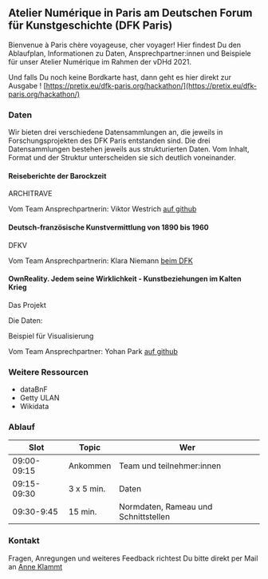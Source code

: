 ## Atelier Numérique in Paris am Deutschen Forum für Kunstgeschichte (DFK Paris)

Bienvenue à Paris chère voyageuse, cher voyager! Hier findest Du den Ablaufplan, Informationen zu Daten, Ansprechpartner:innen und Beispiele für unser Atelier Numérique im Rahmen der vDHd 2021.

Und falls Du noch keine Bordkarte hast, dann geht es hier direkt zur Ausgabe ! [https://pretix.eu/dfk-paris.org/hackathon/](https://pretix.eu/dfk-paris.org/hackathon/)


### Daten

Wir bieten drei verschiedene Datensammlungen an, die jeweils in Forschungsprojekten des DFK Paris entstanden sind. Die drei Datensammlungen bestehen jeweils aus strukturierten Daten. Vom Inhalt, Format und der Struktur unterscheiden sie sich deutlich voneinander. 


#### Reiseberichte der Barockzeit
ARCHITRAVE


Vom Team Ansprechpartnerin: Viktor Westrich [auf github]()

#### Deutsch-französische Kunstvermittlung von 1890 bis 1960
DFKV

Vom Team Ansprechpartnerin: Klara Niemann [beim DFK]()

#### OwnReality. Jedem seine Wirklichkeit - Kunstbeziehungen im Kalten Krieg

Das Projekt

Die Daten: 

Beispiel für Visualisierung

Vom Team Ansprechpartner: Yohan Park [auf github]()

### Weitere Ressourcen

* dataBnF
* Getty ULAN
* Wikidata

### Ablauf
| Slot | Topic | Wer |
| --- | --- | --- |
| 09:00-09:15 | Ankommen | Team und teilnehmer:innen |
| 09:15-09:30 | 3 x 5 min. | Daten | Klara, Viktor, Yohan |
| 09:30-9:45  | 15 min. | Normdaten, Rameau und Schnittstellen | Anne,  Sebastien | 



### Kontakt

Fragen, Anregungen und weiteres Feedback richtest Du bitte direkt per Mail an [Anne Klammt](https://dfk-paris.org/de/person/anne-klammt-2597.html)
